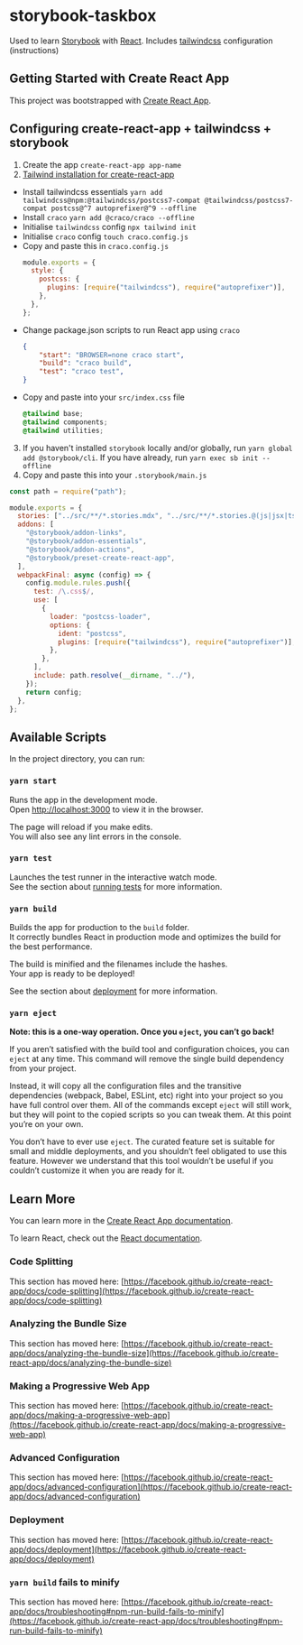 # storybook-taskbox

Used to learn [Storybook]() with [React](). Includes [tailwindcss]() configuration (instructions)

## Getting Started with Create React App


This project was bootstrapped with [Create React App](https://github.com/facebook/create-react-app).

## Configuring create-react-app + tailwindcss + storybook

1. Create the app `create-react-app app-name`
2. [Tailwind installation for create-react-app](https://tailwindcss.com/docs/guides/create-react-app)
  - Install tailwindcss essentials `yarn add tailwindcss@npm:@tailwindcss/postcss7-compat @tailwindcss/postcss7-compat postcss@^7 autoprefixer@^9 --offline`
  - Install `craco` `yarn add @craco/craco --offline`
  - Initialise `tailwindcss` config `npx tailwind init`
  - Initialise `craco` config `touch craco.config.js`
  - Copy and paste this in `craco.config.js`
    ```javascript
    module.exports = {
      style: {
        postcss: {
          plugins: [require("tailwindcss"), require("autoprefixer")],
        },
      },
    };
    ```
  - Change package.json scripts to run React app using `craco`
    ```json
    {
        "start": "BROWSER=none craco start",
        "build": "craco build",
        "test": "craco test",
    }
    ```
  - Copy and paste into your `src/index.css` file
    ```css
    @tailwind base;
    @tailwind components;
    @tailwind utilities;
    ```
3. If you haven't installed `storybook` locally and/or globally, run `yarn global add @storybook/cli`. If you have already, run `yarn exec sb init --offline`
4. Copy and paste this into your `.storybook/main.js`
```javascript
const path = require("path");

module.exports = {
  stories: ["../src/**/*.stories.mdx", "../src/**/*.stories.@(js|jsx|ts|tsx)"],
  addons: [
    "@storybook/addon-links",
    "@storybook/addon-essentials",
    "@storybook/addon-actions",
    "@storybook/preset-create-react-app",
  ],
  webpackFinal: async (config) => {
    config.module.rules.push({
      test: /\.css$/,
      use: [
        {
          loader: "postcss-loader",
          options: {
            ident: "postcss",
            plugins: [require("tailwindcss"), require("autoprefixer")],
          },
        },
      ],
      include: path.resolve(__dirname, "../"),
    });
    return config;
  },
};
```

## Available Scripts

In the project directory, you can run:

### `yarn start`

Runs the app in the development mode.\
Open [http://localhost:3000](http://localhost:3000) to view it in the browser.

The page will reload if you make edits.\
You will also see any lint errors in the console.

### `yarn test`

Launches the test runner in the interactive watch mode.\
See the section about [running tests](https://facebook.github.io/create-react-app/docs/running-tests) for more information.

### `yarn build`

Builds the app for production to the `build` folder.\
It correctly bundles React in production mode and optimizes the build for the best performance.

The build is minified and the filenames include the hashes.\
Your app is ready to be deployed!

See the section about [deployment](https://facebook.github.io/create-react-app/docs/deployment) for more information.

### `yarn eject`

**Note: this is a one-way operation. Once you `eject`, you can’t go back!**

If you aren’t satisfied with the build tool and configuration choices, you can `eject` at any time. This command will remove the single build dependency from your project.

Instead, it will copy all the configuration files and the transitive dependencies (webpack, Babel, ESLint, etc) right into your project so you have full control over them. All of the commands except `eject` will still work, but they will point to the copied scripts so you can tweak them. At this point you’re on your own.

You don’t have to ever use `eject`. The curated feature set is suitable for small and middle deployments, and you shouldn’t feel obligated to use this feature. However we understand that this tool wouldn’t be useful if you couldn’t customize it when you are ready for it.

## Learn More

You can learn more in the [Create React App documentation](https://facebook.github.io/create-react-app/docs/getting-started).

To learn React, check out the [React documentation](https://reactjs.org/).

### Code Splitting

This section has moved here: [https://facebook.github.io/create-react-app/docs/code-splitting](https://facebook.github.io/create-react-app/docs/code-splitting)

### Analyzing the Bundle Size

This section has moved here: [https://facebook.github.io/create-react-app/docs/analyzing-the-bundle-size](https://facebook.github.io/create-react-app/docs/analyzing-the-bundle-size)

### Making a Progressive Web App

This section has moved here: [https://facebook.github.io/create-react-app/docs/making-a-progressive-web-app](https://facebook.github.io/create-react-app/docs/making-a-progressive-web-app)

### Advanced Configuration

This section has moved here: [https://facebook.github.io/create-react-app/docs/advanced-configuration](https://facebook.github.io/create-react-app/docs/advanced-configuration)

### Deployment

This section has moved here: [https://facebook.github.io/create-react-app/docs/deployment](https://facebook.github.io/create-react-app/docs/deployment)

### `yarn build` fails to minify

This section has moved here: [https://facebook.github.io/create-react-app/docs/troubleshooting#npm-run-build-fails-to-minify](https://facebook.github.io/create-react-app/docs/troubleshooting#npm-run-build-fails-to-minify)
